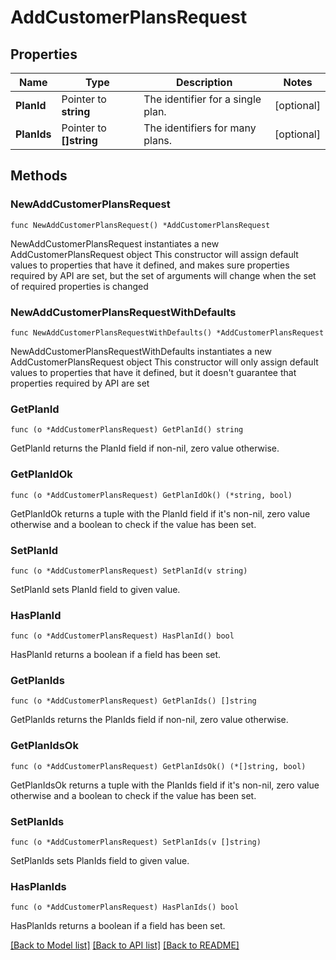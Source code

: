 # AddCustomerPlansRequest

## Properties

Name | Type | Description | Notes
------------ | ------------- | ------------- | -------------
**PlanId** | Pointer to **string** | The identifier for a single plan. | [optional] 
**PlanIds** | Pointer to **[]string** | The identifiers for many plans. | [optional] 

## Methods

### NewAddCustomerPlansRequest

`func NewAddCustomerPlansRequest() *AddCustomerPlansRequest`

NewAddCustomerPlansRequest instantiates a new AddCustomerPlansRequest object
This constructor will assign default values to properties that have it defined,
and makes sure properties required by API are set, but the set of arguments
will change when the set of required properties is changed

### NewAddCustomerPlansRequestWithDefaults

`func NewAddCustomerPlansRequestWithDefaults() *AddCustomerPlansRequest`

NewAddCustomerPlansRequestWithDefaults instantiates a new AddCustomerPlansRequest object
This constructor will only assign default values to properties that have it defined,
but it doesn't guarantee that properties required by API are set

### GetPlanId

`func (o *AddCustomerPlansRequest) GetPlanId() string`

GetPlanId returns the PlanId field if non-nil, zero value otherwise.

### GetPlanIdOk

`func (o *AddCustomerPlansRequest) GetPlanIdOk() (*string, bool)`

GetPlanIdOk returns a tuple with the PlanId field if it's non-nil, zero value otherwise
and a boolean to check if the value has been set.

### SetPlanId

`func (o *AddCustomerPlansRequest) SetPlanId(v string)`

SetPlanId sets PlanId field to given value.

### HasPlanId

`func (o *AddCustomerPlansRequest) HasPlanId() bool`

HasPlanId returns a boolean if a field has been set.

### GetPlanIds

`func (o *AddCustomerPlansRequest) GetPlanIds() []string`

GetPlanIds returns the PlanIds field if non-nil, zero value otherwise.

### GetPlanIdsOk

`func (o *AddCustomerPlansRequest) GetPlanIdsOk() (*[]string, bool)`

GetPlanIdsOk returns a tuple with the PlanIds field if it's non-nil, zero value otherwise
and a boolean to check if the value has been set.

### SetPlanIds

`func (o *AddCustomerPlansRequest) SetPlanIds(v []string)`

SetPlanIds sets PlanIds field to given value.

### HasPlanIds

`func (o *AddCustomerPlansRequest) HasPlanIds() bool`

HasPlanIds returns a boolean if a field has been set.


[[Back to Model list]](../README.md#documentation-for-models) [[Back to API list]](../README.md#documentation-for-api-endpoints) [[Back to README]](../README.md)


